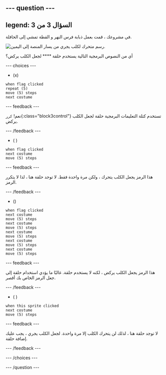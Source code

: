 --- question ---
---
legend: السؤال 3 من 3
---

في مشروعك ، قمت بعمل ذبابة فرس النهر و القطة تمشي إلى الحافلة.

![رسم متحرك لكلب يجري من يسار المنصة إلى اليمين.](images/dog-run.gif)

أي من النصوص البرمجية التالية يستخدم حلقة **** لجعل الكلب يركض؟

--- choices ---

- (x)
```blocks3
when flag clicked
repeat (5)
move (5) steps
next costume
```

  --- feedback ---

نعم! `كرر`{:class="block3control"} تستخدم كتلة التعليمات البرمجية حلقة لجعل الكلب يركض.

  --- /feedback ---

- ( )
```blocks3
when flag clicked 
next costume
move (5) steps
```

  --- feedback ---

هذا الرمز يجعل الكلب يتحرك ، ولكن مرة واحدة فقط. لا توجد حلقة هنا ، لذا لا يتكرر الرمز.

  --- /feedback ---

- ()
```blocks3
when flag clicked
next costume
move (5) steps
next costume
move (5) steps
next costume
move (5) steps
next costume
move (5) steps
next costume
move (5) steps
```

  --- feedback ---

هذا الرمز يجعل الكلب يركض ، لكنه لا يستخدم حلقة. غالبًا ما يؤدي استخدام حلقة إلى جعل الرمز الخاص بك أقصر.

  --- /feedback ---

- ( )
```blocks3
when this sprite clicked 
next costume
move (5) steps
```

  --- feedback ---

لا توجد حلقة هنا ، لذلك لن يتحرك الكلب إلا مرة واحدة. لجعل الكلب يجري ، يجب عليك إضافة حلقة.

  --- /feedback ---

--- /choices ---

--- /question ---
